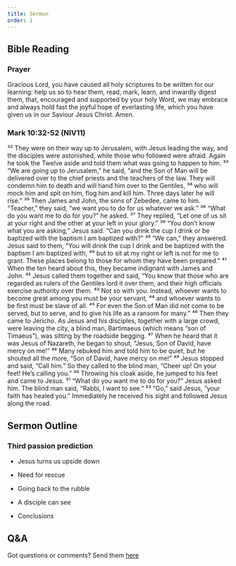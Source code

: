 ```yaml
---
title: Sermon 
order: 1
---
```


## Bible Reading

### Prayer
Gracious Lord, you have caused all holy scriptures to be written for our learning: help us so to hear them, read, mark, learn, and inwardly digest them, that, encouraged and supported by your holy Word, we may embrace and always hold fast the joyful hope of everlasting life, which you have given us in our Saviour Jesus Christ. Amen.
### Mark 10:32-52 (NIV11)

³² They were on their way up to Jerusalem, with Jesus leading the way, and the disciples were astonished, while those who followed were afraid. Again he took the Twelve aside and told them what was going to happen to him. ³³ “We are going up to Jerusalem,” he said, “and the Son of Man will be delivered over to the chief priests and the teachers of the law. They will condemn him to death and will hand him over to the Gentiles, ³⁴ who will mock him and spit on him, flog him and kill him. Three days later he will rise.”
³⁵ Then James and John, the sons of Zebedee, came to him. “Teacher,” they said, “we want you to do for us whatever we ask.”
³⁶ “What do you want me to do for you?” he asked.
³⁷ They replied, “Let one of us sit at your right and the other at your left in your glory.”
³⁸ “You don’t know what you are asking,” Jesus said. “Can you drink the cup I drink or be baptized with the baptism I am baptized with?”
³⁹ “We can,” they answered.
Jesus said to them, “You will drink the cup I drink and be baptized with the baptism I am baptized with, ⁴⁰ but to sit at my right or left is not for me to grant. These places belong to those for whom they have been prepared.”
⁴¹ When the ten heard about this, they became indignant with James and John. ⁴² Jesus called them together and said, “You know that those who are regarded as rulers of the Gentiles lord it over them, and their high officials exercise authority over them. ⁴³ Not so with you. Instead, whoever wants to become great among you must be your servant, ⁴⁴ and whoever wants to be first must be slave of all. ⁴⁵ For even the Son of Man did not come to be served, but to serve, and to give his life as a ransom for many.”
⁴⁶ Then they came to Jericho. As Jesus and his disciples, together with a large crowd, were leaving the city, a blind man, Bartimaeus (which means “son of Timaeus”), was sitting by the roadside begging. ⁴⁷ When he heard that it was Jesus of Nazareth, he began to shout, “Jesus, Son of David, have mercy on me!”
⁴⁸ Many rebuked him and told him to be quiet, but he shouted all the more, “Son of David, have mercy on me!”
⁴⁹ Jesus stopped and said, “Call him.”
So they called to the blind man, “Cheer up! On your feet! He’s calling you.” ⁵⁰ Throwing his cloak aside, he jumped to his feet and came to Jesus.
⁵¹ “What do you want me to do for you?” Jesus asked him.
The blind man said, “Rabbi, I want to see.”
⁵² “Go,” said Jesus, “your faith has healed you.” Immediately he received his sight and followed Jesus along the road.


## Sermon Outline
### Third passion prediction

- Jesus turns us upside down 

- Need for rescue 

- Going back to the rubble 

- A disciple can see 

- Conclusions 
 






## Q&A
Got questions or comments? Send them [here](https://tinyurl.com/SGHACQuestionsAnswers)
